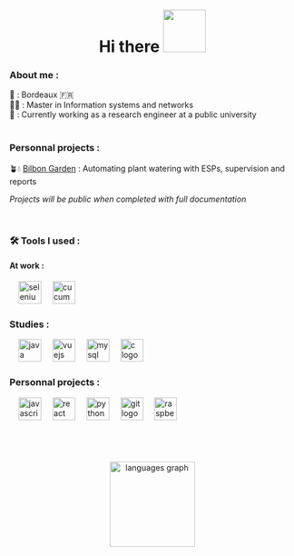 <div align="center">
<h1 align="center">Hi there
<img src="https://media.tenor.com/SNL9_xhZl9oAAAAi/waving-hand-joypixels.gif" height="75">
</h1>
</div>

<div>

<h3>About me : </h3>
📍 : Bordeaux 🇫🇷<br>
🧑‍🎓 : Master in Information systems and networks<br>
🏢 : Currently working as a research engineer at a public university
</div><br>



<div>

<h3>Personnal projects :</h3>

🪴💧 [Bilbon Garden](https://github.com/Yuccao/BilbonGarden) : Automating plant watering with ESPs, supervision and reports

*Projects will be public when completed with full documentation*

</div><br>



<div>

<h3>🛠 Tools I used :️</h3>

<h4>At work :</h4>

<img width="12" />
<img src="https://cdn.jsdelivr.net/gh/devicons/devicon/icons/selenium/selenium-original.svg" height="40" alt="selenium logo"  />
<img width="12" />
<img src="https://cdn.jsdelivr.net/gh/devicons/devicon/icons/cucumber/cucumber-plain.svg" height="40" alt="cucumber logo"  />

    
<h3>Studies :</h3>

<img width="12" />
<img src="https://cdn.jsdelivr.net/gh/devicons/devicon/icons/java/java-original.svg" height="40" alt="java logo"  />
<img width="12" />
<img src="https://cdn.jsdelivr.net/gh/devicons/devicon/icons/vuejs/vuejs-original.svg" height="40" alt="vuejs logo"  />
<img width="12" />
<img src="https://cdn.jsdelivr.net/gh/devicons/devicon/icons/mysql/mysql-original.svg" height="40" alt="mysql logo"  />
<img width="12" />
<img src="https://cdn.jsdelivr.net/gh/devicons/devicon/icons/c/c-original.svg" height="40" alt="c logo"  />

<h3>Personnal projects :</h3>

<img width="12" />
<img src="https://cdn.jsdelivr.net/gh/devicons/devicon/icons/javascript/javascript-original.svg" height="40" alt="javascript logo"  />
<img width="12" />
<img src="https://cdn.jsdelivr.net/gh/devicons/devicon/icons/react/react-original.svg" height="40" alt="react logo"  />
<img width="12" />
<img src="https://cdn.jsdelivr.net/gh/devicons/devicon/icons/python/python-original.svg" height="40" alt="python logo"  />
<img width="12" />
<img src="https://cdn.jsdelivr.net/gh/devicons/devicon/icons/git/git-original.svg" height="40" alt="git logo"  />
<img width="12" />
<img src="https://cdn.jsdelivr.net/gh/devicons/devicon/icons/raspberrypi/raspberrypi-original.svg" height="40" alt="raspberrypi logo"  />

</div>

###
<br><br>

<div align="center">
  <img src="https://github-readme-stats.vercel.app/api/top-langs?username=yuccao&locale=en&hide_title=false&layout=compact&card_width=320&langs_count=5&theme=dracula&hide_border=false&order=2" height="150" alt="languages graph"  />
</div>
